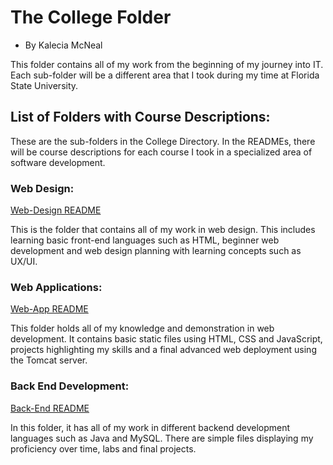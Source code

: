 # The College Folder
- By Kalecia McNeal 

This folder contains all of my work from the beginning of my journey into IT. Each sub-folder will be a different area that I took during my time at Florida State University. 

## List of Folders with Course Descriptions: 
These are the sub-folders in the College Directory. In the READMEs, there will be course descriptions for each course I took in a specialized area of software development.

### Web Design:
[Web-Design README](Web-Design/README.md "My Web Design Folder")

This is the folder that contains all of my work in web design. This includes learning basic front-end languages such as HTML, beginner web development and web design planning with learning concepts such as UX/UI.

### Web Applications:
[Web-App README](Web-App/README.md "My Web App Folder")

This folder holds all of my knowledge and demonstration in web development. It contains basic static files using HTML, CSS and JavaScript, projects highlighting my skills and a final advanced web deployment using the Tomcat server. 

### Back End Development:
[Back-End README](Back-End/README.md "My Back-End Folder")

In this folder, it has all of my work in different backend development languages such as Java and MySQL. There are simple files displaying my proficiency over time, labs and final projects. 